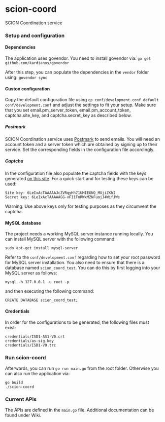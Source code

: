 # scion-coord
SCION Coordination service

### Setup and configuration

#### Dependencies

The application uses govendor. You need to install govendor via:
`go get github.com/kardianos/govendor`

After this step, you can populate the dependencies in the `vendor` folder using:
`govendor sync`


#### Custon configuration

Copy the default configuration file using 
`cp conf/development.conf.default conf/development.conf` 
and adjust the settings to fit your setup.
Make sure that you set email.pm_server_token, email.pm_account_token, captcha.site_key, and captcha.secret_key as described below.

##### Postmark

SCION Coordination service uses [Postmark](https://postmarkapp.com/ "Postmark") to send emails. You will need an account token and a server token which are obtained by signing up to their service.
Set the corresponding fields in the configuration file accordingly.

##### Captcha

In the configuration file also populate the captcha fields with the keys generated [on this site](https://www.google.com/recaptcha/admin "Google ReCaptcha admin page").
For a quick start and for testing these keys can be used:

```
Site key: 6LeIxAcTAAAAAJcZVRqyHh71UMIEGNQ_MXjiZKhI
Secret key: 6LeIxAcTAAAAAGG-vFI1TnRWxMZNFuojJ4WifJWe
```
Warning: Use above keys only for testing purposes as they circumvent the captcha.

#### MySQL database

The project needs a working MySQL server instance running locally. You can
install MySQL server with the following command:

`sudo apt-get install mysql-server`

Refer to the `conf/development.conf` regarding how to set your root password
for MySQL server installation. You also need to ensure that there is a
database named `scion_coord_test`. You can do this by first logging into your
MySQL server as follows:

`mysql -h 127.0.0.1 -u root -p`

and then executing the following command:

`CREATE DATABASE scion_coord_test;`



#### Credentials

In order for the configurations to be generated, the following files must exist:
```
credentials/ISD1-AS1-V0.crt
credentials/as-sig.key
credentials/ISD1-V0.trc
```


### Run scion-coord


Afterwards, you can run `go run main.go` from the root folder.
Otherwise you can also run the application via:

```
go build
./scion-coord
```


### Current APIs

The APIs are defined in the `main.go` file.
Additional documentation can be found under Wiki.
